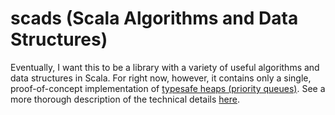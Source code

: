 # scads (Scala Algorithms and Data Structures)

Eventually, I want this to be a library with a variety of useful
algorithms and data structures in Scala.  For right now, however,
it contains only a single, proof-of-concept implementation of
[typesafe heaps (priority queues)](src/main/scala/ProofOfConcept.scala).
See a more thorough description of the technical details [here](design/heaps.md).
